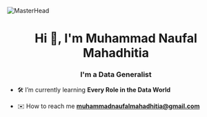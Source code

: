 ![MasterHead](https://assets-global.website-files.com/61f969006ed487e379da861f/6581b6179e1742c30d47b8a0_Data_Team_Dispatch_3.9.gif)
<h1 align="center">Hi 👋, I'm Muhammad Naufal Mahadhitia</h1>
<h3 align="center">I'm a Data Generalist</h3>

- 🛠️ I’m currently learning **Every Role in the Data World**

- ✉️ How to reach me **muhammadnaufalmahadhitia@gmail.com**
